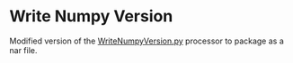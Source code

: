 # Write Numpy Version

Modified version of the [WriteNumpyVersion.py](https://github.com/apache/nifi/blob/main/nifi-extension-bundles/nifi-py4j-extension-bundle/nifi-python-test-extensions/src/main/resources/extensions/WriteNumpyVersion.py) processor to package as a nar file.
